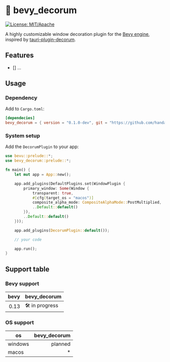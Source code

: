 # 🚧 bevy_decorum

[![License: MIT/Apache](https://img.shields.io/badge/License-MIT%20or%20Apache2-blue.svg)](LICENSE)

A highly customizable window decoration plugin for the [Bevy engine](https://bevyengine.org),
inspired by [tauri-plugin-decorum](https://github.com/clearlysid/tauri-plugin-decorum).

## Features

- [] ...

## Usage

### Dependency

Add to `Cargo.toml`:

```toml
[dependecies]
bevy_decorum = { version = "0.1.0-dev", git = "https://github.com/handamin0130/bevy_decorum" }
```

### System setup

Add the `DecorumPlugin` to your app:

```rust
use bevu::prelude::*;
use bevy_decorum::prelude::*;

fn main() {
    let mut app = App::new();

    app.add_plugins(DefaultPlugins.set(WindowPlugin {
        primary_window: Some(Window {
            transparent: true,
            #[cfg(target_os = "macos")]
            composite_alpha_mode: CompositeAlphaMode::PostMultiplied,
            ..Default::default()
        }),
        ..Default::default()
    }));

    app.add_plugins(DecorumPlugin::default());

    // your code

    app.run();
}
```

## Support table

### Bevy support

| bevy | bevy\_decorum | 
| ---: | --- |
| 0.13 | 🛠️ in progress |

### OS support

| os | bevy\_decorum |
| --- | ---: |
| windows | planned |
| macos | * |
